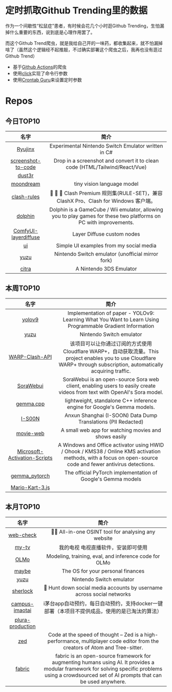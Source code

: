 # 定时抓取Github Trending里的数据

作为一个间歇性“松鼠症”患者，有时候会花几个小时逛Github Trending，生怕漏掉什么重要的东西，说到底是心理作用罢了。

而这个Github Trend爬虫，就是我给自己开的一味药，都收集起来，就不怕漏掉啥了（虽然这个逻辑经不起推敲，不过确实部署这个爬虫之后，我再也没有逛过Github Trend）

* 基于[Github Actions](https://docs.github.com/en/actions)的爬虫
* 使用[click](https://github.com/pallets/click)实现了命令行参数
* 使用[Crontab Guru](https://crontab.guru/)来设置定时参数

# Repos
## 今日TOP10 
<!-- START OF DAILY_TOP10_REPOS -->
| 名字 | 简介 |
| :----: | :----: |
| [Ryujinx](https://github.com/Ryujinx/Ryujinx) | Experimental Nintendo Switch Emulator written in C# |
| [screenshot-to-code](https://github.com/abi/screenshot-to-code) | Drop in a screenshot and convert it to clean code (HTML/Tailwind/React/Vue) |
| [dust3r](https://github.com/naver/dust3r) |  |
| [moondream](https://github.com/vikhyat/moondream) | tiny vision language model |
| [clash-rules](https://github.com/Loyalsoldier/clash-rules) | 🦄️ 🎃 👻 Clash Premium 规则集(RULE-SET)，兼容 ClashX Pro、Clash for Windows 客户端。 |
| [dolphin](https://github.com/dolphin-emu/dolphin) | Dolphin is a GameCube / Wii emulator, allowing you to play games for these two platforms on PC with improvements. |
| [ComfyUI-layerdiffuse](https://github.com/huchenlei/ComfyUI-layerdiffuse) | Layer Diffuse custom nodes |
| [ui](https://github.com/atherosai/ui) | Simple UI examples from my social media |
| [yuzu](https://github.com/yuzu-mirror/yuzu) | Nintendo Switch emulator (unofficial mirror fork) |
| [citra](https://github.com/PabloMK7/citra) | A Nintendo 3DS Emulator |
<!-- END OF DAILY_TOP10_REPOS -->

## 本周TOP10
<!-- START OF WEEKLY_TOP10_REPOS -->
| 名字 | 简介 |
| :----: | :----: |
| [yolov9](https://github.com/WongKinYiu/yolov9) | Implementation of paper - YOLOv9: Learning What You Want to Learn Using Programmable Gradient Information |
| [yuzu](https://github.com/yuzu-emu/yuzu) | Nintendo Switch emulator |
| [WARP-Clash-API](https://github.com/vvbbnn00/WARP-Clash-API) | 该项目可以让你通过订阅的方式使用Cloudflare WARP+，自动获取流量。This project enables you to use Cloudflare WARP+ through subscription, automatically acquiring traffic. |
| [SoraWebui](https://github.com/SoraWebui/SoraWebui) | SoraWebui is an open-source Sora web client, enabling users to easily create videos from text with OpenAI's Sora model. |
| [gemma.cpp](https://github.com/google/gemma.cpp) | lightweight, standalone C++ inference engine for Google's Gemma models. |
| [I-S00N](https://github.com/mttaggart/I-S00N) | Anxun Shanghai (I-SOON) Data Dump Translations (PII Redacted) |
| [movie-web](https://github.com/movie-web/movie-web) | A small web app for watching movies and shows easily |
| [Microsoft-Activation-Scripts](https://github.com/massgravel/Microsoft-Activation-Scripts) | A Windows and Office activator using HWID / Ohook / KMS38 / Online KMS activation methods, with a focus on open-source code and fewer antivirus detections. |
| [gemma_pytorch](https://github.com/google/gemma_pytorch) | The official PyTorch implementation of Google's Gemma models |
| [Mario-Kart-3.js](https://github.com/Lunakepio/Mario-Kart-3.js) |  |
<!-- END OF WEEKLY_TOP10_REPOS -->

## 本月TOP10
<!-- START OF MONTHLY_TOP10_REPOS -->
| 名字 | 简介 |
| :----: | :----: |
| [web-check](https://github.com/Lissy93/web-check) | 🕵️‍♂️ All-in-one OSINT tool for analysing any website |
| [my-tv](https://github.com/lizongying/my-tv) | 我的电视 电视直播软件，安装即可使用 |
| [OLMo](https://github.com/allenai/OLMo) | Modeling, training, eval, and inference code for OLMo |
| [maybe](https://github.com/maybe-finance/maybe) | The OS for your personal finances |
| [yuzu](https://github.com/yuzu-emu/yuzu) | Nintendo Switch emulator |
| [sherlock](https://github.com/sherlock-project/sherlock) | 🔎 Hunt down social media accounts by username across social networks |
| [campus-imaotai](https://github.com/oddfar/campus-imaotai) | i茅台app自动预约，每日自动预约，支持docker一键部署（本项目不提供成品，使用的是已淘汰的算法） |
| [plura-production](https://github.com/webprodigies/plura-production) |  |
| [zed](https://github.com/zed-industries/zed) | Code at the speed of thought – Zed is a high-performance, multiplayer code editor from the creators of Atom and Tree-sitter. |
| [fabric](https://github.com/danielmiessler/fabric) | fabric is an open-source framework for augmenting humans using AI. It provides a modular framework for solving specific problems using a crowdsourced set of AI prompts that can be used anywhere. |
<!-- END OF MONTHLY_TOP10_REPOS -->
